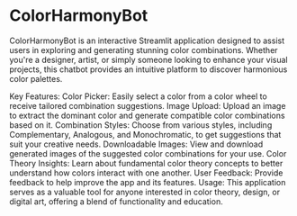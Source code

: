 # ColorHarmonyBot
ColorHarmonyBot is an interactive Streamlit application designed to assist users in exploring and generating stunning color combinations. Whether you're a designer, artist, or simply someone looking to enhance your visual projects, this chatbot provides an intuitive platform to discover harmonious color palettes.


Key Features:
Color Picker: Easily select a color from a color wheel to receive tailored combination suggestions.
Image Upload: Upload an image to extract the dominant color and generate compatible color combinations based on it.
Combination Styles: Choose from various styles, including Complementary, Analogous, and Monochromatic, to get suggestions that suit your creative needs.
Downloadable Images: View and download generated images of the suggested color combinations for your use.
Color Theory Insights: Learn about fundamental color theory concepts to better understand how colors interact with one another.
User Feedback: Provide feedback to help improve the app and its features.
Usage: This application serves as a valuable tool for anyone interested in color theory, design, or digital art, offering a blend of functionality and education.

